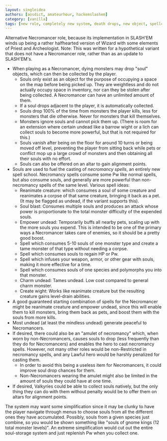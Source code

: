 ```yaml
---
layout: singleidea
authors: [aosdict, amateurhour, hackemslashem]
category: [vanilla]
tags: [new role, completely new system, death drops, new object, spellcasting, new spell, undead, amulets, valkyrie]
---
```

Alternative Necromancer role, because its implementation in SLASH'EM winds up
being a rather halfhearted version of Wizard with some elements of Priest and
Archeologist. Note: This was written for a hypothetical variant that does not
have a Necromancer role, rather than as an update to SLASH'EM's.
* When playing as a Necromancer, dying monsters may drop "soul" objects, which
  can then be collected by the player.
  * Souls only exist as an object for the purpose of occupying a space on the
    map before being picked up. They are weightless and do not actually occupy
    space in inventory, nor can they be stolen after being collected. A
    Necromancer can have an unlimited amount of them.
  * If a soul drops adjacent to the player, it is automatically collected.
  * Souls drop 100% of the time from monsters the player kills, less for
    monsters that die otherwise. Never for monsters that kill themselves.
  * Monsters ignore souls and cannot pick them up. (There is room for an
    extension where certain undead like a barrow wight or a lich can collect
    souls to become more powerful, but that is not required for this.)
  * Souls vanish after being on the floor for around 10 turns or being moved off
    level, preventing the player from sitting back while pets or conflict mop
    up a large crowd of monsters and then obtaining all their souls with no
    effort.
  * Souls can also be offered on an altar to gain alignment points.
* Souls are used to fuel the casting of _necromancy spells_, an entirely new
  spell school. Necromancy spells consume some Pw like normal spells, but also
  consume souls, and generally are more powerful than non-necromancy spells of
  the same level. Various spell ideas:
  * Reanimate creature: which consumes a soul of some creature and reanimates a
    corpse of that same creature, bringing it back as a pet. (It may be flagged
    as undead, if the variant supports this).
  * Soul blast: Consumes multiple souls and produces an attack whose power is
    proportionate to the total monster difficulty of the expended souls.
  * Empower undead: Temporarily buffs all nearby pets, scaling up with the more
    souls you expend. This is intended to be one of the primary ways a
    Necromancer takes care of enemies, so it should be a pretty good boost.
  * Spell which consumes 5-10 souls of one monster type and create a tame
    monster of that type without needing a corpse.
  * Spell which consumes souls to regain HP or Pw.
  * Spell which infuses your weapon, armor, or other gear with souls, making it
    more effective for a time.
  * Spell which consumes souls of one species and polymorphs you into that
    monster.
  * Charm undead: Tames undead. Low cost compared to general charm monster.
  * Create wight: Works like reanimate creature but the resulting creature gains
    level-drain abilities.
* A good guaranteed starting combination of spells for the Necromancer might be
  reanimate creature and empower undead, since this will enable them to kill
  monsters, bring them back as pets, and boost them with the souls from more
  kills.
* Most undead (at least the mindless undead) generate peaceful to Necromancers.
* If desired, there could also be an "amulet of necromancy" which, when worn by
  non-Necromancers, causes souls to drop (less frequently than they do for
  Necromancers) and enables the hero to cast necromancy spells. However, not
  many other roles would be non-Restricted in necromancy spells, and any Lawful
  hero would be harshly penalized for casting them.
  * In order to avoid this being a useless item for Necromancers, it could improve
    soul drop chances for them.
  * Non-Necromancers wearing the amulet might also be limited in the amount of
    souls they could have at one time.
* If desired, Valkyries could be able to collect souls natively, but the only
  thing they can do with them without penalty would be to offer them on altars
  for alignment points.

The system may want some simplification since it may be clunky to have the
player navigate through menus to choose souls from all the different ones they
have accumulated. Possibly, souls from a given species just combine, so you
would be shown something like "souls of gnome kings (12 total monster levels)".
An extreme simplification would cut out the entire soul-storage system and just
replenish Pw when you collect one.
